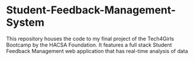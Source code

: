 # Student-Feedback-Management-System
This repository houses the code to my final project of the Tech4Girls Bootcamp by the HACSA Foundation. It features a full stack Student Feedback Management web application that has real-time analysis of data
